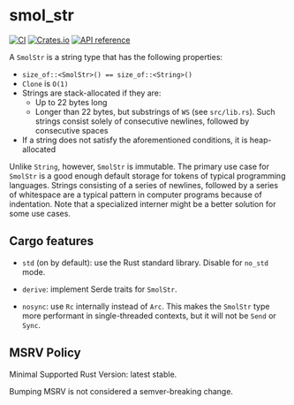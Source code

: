 # smol_str

[![CI](https://github.com/rust-analyzer/smol_str/workflows/CI/badge.svg)](https://github.com/rust-analyzer/smol_str/actions?query=branch%3Amaster+workflow%3ACI)
[![Crates.io](https://img.shields.io/crates/v/smol_str.svg)](https://crates.io/crates/smol_str)
[![API reference](https://docs.rs/smol_str/badge.svg)](https://docs.rs/smol_str/)


A `SmolStr` is a string type that has the following properties:

* `size_of::<SmolStr>() == size_of::<String>()`
* `Clone` is `O(1)`
* Strings are stack-allocated if they are:
    * Up to 22 bytes long
    * Longer than 22 bytes, but substrings of `WS` (see `src/lib.rs`). Such strings consist
    solely of consecutive newlines, followed by consecutive spaces
* If a string does not satisfy the aforementioned conditions, it is heap-allocated

Unlike `String`, however, `SmolStr` is immutable. The primary use case for
`SmolStr` is a good enough default storage for tokens of typical programming
languages. Strings consisting of a series of newlines, followed by a series of
whitespace are a typical pattern in computer programs because of indentation.
Note that a specialized interner might be a better solution for some use cases.

## Cargo features

- `std` (on by default): use the Rust standard library.
    Disable for `no_std` mode.

- `derive`: implement Serde traits for `SmolStr`.

- `nosync`: use `Rc` internally instead of `Arc`. This makes the `SmolStr` type 
    more performant in single-threaded contexts, but it will not be `Send` or `Sync`.

## MSRV Policy

Minimal Supported Rust Version: latest stable.

Bumping MSRV is not considered a semver-breaking change.
